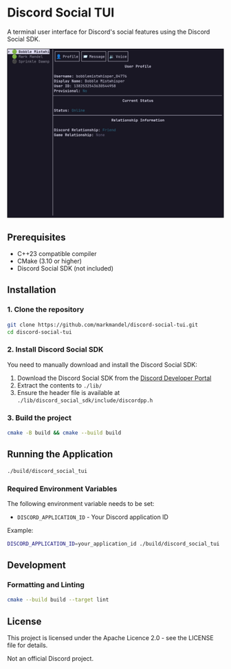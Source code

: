# Discord Social TUI

A terminal user interface for Discord's social features using the Discord Social SDK.

![screenshot](./screenshot.png)

## Prerequisites

- C++23 compatible compiler
- CMake (3.10 or higher)
- Discord Social SDK (not included)

## Installation

### 1. Clone the repository

```bash
git clone https://github.com/markmandel/discord-social-tui.git
cd discord-social-tui
```

### 2. Install Discord Social SDK

You need to manually download and install the Discord Social SDK:

1. Download the Discord Social SDK from the [Discord Developer Portal](https://discord.com/developers/docs/discord-social-sdk/overview)
2. Extract the contents to `./lib/`
3. Ensure the header file is available at `./lib/discord_social_sdk/include/discordpp.h`

### 3. Build the project

```bash
cmake -B build && cmake --build build
```

## Running the Application

```bash
./build/discord_social_tui
```

### Required Environment Variables

The following environment variable needs to be set:

- `DISCORD_APPLICATION_ID` - Your Discord application ID

Example:
```bash
DISCORD_APPLICATION_ID=your_application_id ./build/discord_social_tui
```

## Development

### Formatting and Linting

```bash
cmake --build build --target lint
```

## License

This project is licensed under the Apache Licence 2.0 - see the LICENSE file for details.

Not an official Discord project.